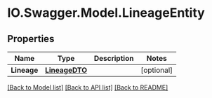 # IO.Swagger.Model.LineageEntity
## Properties

Name | Type | Description | Notes
------------ | ------------- | ------------- | -------------
**Lineage** | [**LineageDTO**](LineageDTO.md) |  | [optional] 

[[Back to Model list]](../README.md#documentation-for-models) [[Back to API list]](../README.md#documentation-for-api-endpoints) [[Back to README]](../README.md)

